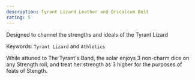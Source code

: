 ```yaml
---
description: Tyrant Lizard Leather and Oricalcum Belt
rating: 5
---
```


Designed to channel the strengths and ideals of the Tyrant Lizard

Keywords: `Tyrant Lizard` and `Athletics`

<attunement cost="3m" hearthstoneslots=3 ></attunement>

While attuned to The Tyrant's Band, the solar enjoys 3 non-charm dice on any Strength roll, and treat her strength as 3 higher for the purposes of feats of Stength.
